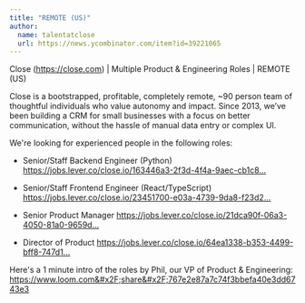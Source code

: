 ```yaml
---
title: "REMOTE (US)"
author:
  name: talentatclose
  url: https://news.ycombinator.com/item?id=39221065
---
```

Close (<a href="https:&#x2F;&#x2F;close.com" rel="nofollow">https:&#x2F;&#x2F;close.com</a>) | Multiple Product &amp; Engineering Roles | REMOTE (US)

Close is a bootstrapped, profitable, completely remote, ~90 person team of thoughtful individuals who value autonomy and impact. Since 2013, we’ve been building a CRM for small businesses with a focus on better communication, without the hassle of manual data entry or complex UI.

We&#x27;re looking for experienced people in the following roles:

- Senior&#x2F;Staff Backend Engineer (Python)
<a href="https:&#x2F;&#x2F;jobs.lever.co&#x2F;close.io&#x2F;163446a3-2f3d-4f4a-9aec-cb1c87c179e9" rel="nofollow">https:&#x2F;&#x2F;jobs.lever.co&#x2F;close.io&#x2F;163446a3-2f3d-4f4a-9aec-cb1c8...</a>

- Senior&#x2F;Staff Frontend Engineer (React&#x2F;TypeScript)
<a href="https:&#x2F;&#x2F;jobs.lever.co&#x2F;close.io&#x2F;23451700-e03a-4739-9da8-f23d2aad91d2" rel="nofollow">https:&#x2F;&#x2F;jobs.lever.co&#x2F;close.io&#x2F;23451700-e03a-4739-9da8-f23d2...</a>

- Senior Product Manager
<a href="https:&#x2F;&#x2F;jobs.lever.co&#x2F;close.io&#x2F;21dca90f-06a3-4050-81a0-9659dd187010" rel="nofollow">https:&#x2F;&#x2F;jobs.lever.co&#x2F;close.io&#x2F;21dca90f-06a3-4050-81a0-9659d...</a>

- Director of Product
<a href="https:&#x2F;&#x2F;jobs.lever.co&#x2F;close.io&#x2F;64ea1338-b353-4499-bff8-747d1b72b3b2" rel="nofollow">https:&#x2F;&#x2F;jobs.lever.co&#x2F;close.io&#x2F;64ea1338-b353-4499-bff8-747d1...</a>

Here&#x27;s a 1 minute intro of the roles by Phil, our VP of Product &amp; Engineering: <a href="https:&#x2F;&#x2F;www.loom.com&#x2F;share&#x2F;767e2e87a7c74f3bbefa40e3dd6743e3" rel="nofollow">https:&#x2F;&#x2F;www.loom.com&#x2F;share&#x2F;767e2e87a7c74f3bbefa40e3dd6743e3</a>
